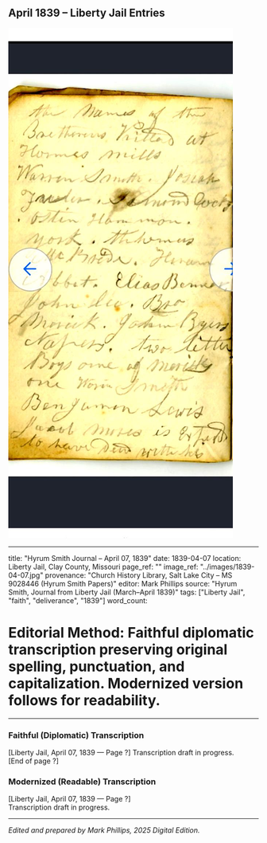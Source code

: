 ## April 1839 – Liberty Jail Entries

![Manuscript page thumbnail](../images/1839-04-07.jpg)

---
title: "Hyrum Smith Journal – April 07, 1839"
date: 1839-04-07
location: Liberty Jail, Clay County, Missouri
page_ref: ""
image_ref: "../images/1839-04-07.jpg"
provenance: "Church History Library, Salt Lake City – MS 9028446 (Hyrum Smith Papers)"
editor: Mark Phillips
source: "Hyrum Smith, Journal from Liberty Jail (March–April 1839)"
tags: ["Liberty Jail", "faith", "deliverance", "1839"]
word_count:
# Editorial Method: Faithful diplomatic transcription preserving original spelling, punctuation, and capitalization. Modernized version follows for readability.
---

### Faithful (Diplomatic) Transcription
[Liberty Jail, April 07, 1839 — Page ?]
Transcription draft in progress.  
[End of page ?]

### Modernized (Readable) Transcription
[Liberty Jail, April 07, 1839 — Page ?]  
Transcription draft in progress.

---
*Edited and prepared by Mark Phillips, 2025 Digital Edition.*
